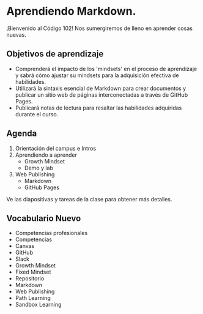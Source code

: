 # Aprendiendo Markdown.

¡Bienvenido al Código 102! Nos sumergiremos de lleno en aprender cosas nuevas.

## Objetivos de aprendizaje

- Comprenderá el impacto de los 'mindsets' en el proceso de aprendizaje y sabrá cómo ajustar su mindsets para la adquisición efectiva de habilidades.
- Utilizará la sintaxis esencial de Markdown para crear documentos y publicar un sitio web de páginas interconectadas a través de GitHub Pages.
- Publicará notas de lectura para resaltar las habilidades adquiridas durante el curso.

## Agenda

1. Orientación del campus e Intros
1. Aprendiendo a aprender
     - Growth Mindset
     - Demo y lab
1. Web Publishing
     - Markdown
     - GitHub Pages

Ve las diapositivas y tareas de la clase para obtener más detalles.

## Vocabulario Nuevo

- Competencias profesionales
- Competencias
- Canvas
- GitHub
- Slack
- Growth Mindset
- Fixed Mindset
- Repositorio
- Markdown
- Web Publishing
- Path Learning
- Sandbox Learning
